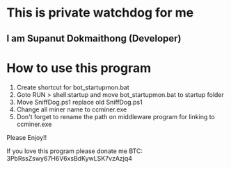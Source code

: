 # This is private watchdog for me
## I am Supanut Dokmaithong (Developer)

# How to use this program
1. Create shortcut for bot_startupmon.bat
2. Goto RUN > shell:startup and move bot_startupmon.bat to startup folder
3. Move SniffDog.ps1 replace old SniffDog.ps1
4. Change all miner name to ccminer.exe
5. Don't forget to rename the path on middleware program for linking to ccminer.exe

Please Enjoy!!

If you love this program please donate me
BTC: 3PbRssZswy67H6V6xsBdKywLSK7vzAzjq4
